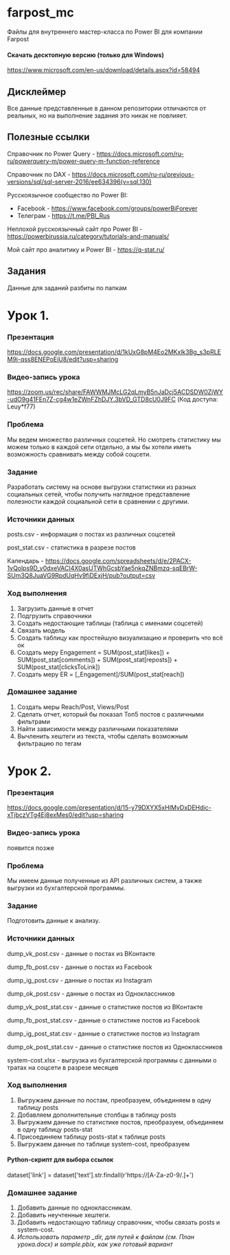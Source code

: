 # farpost_mc
Файлы для внутреннего мастер-класса по Power BI для компании Farpost

#### Скачать десктопную версию (только для Windows)
https://www.microsoft.com/en-us/download/details.aspx?id=58494

## Дисклеймер
Все данные представленные в данном репозитории отличаются от реальных, но на выполнение задания это никак не повлияет.

## Полезные ссылки
Справочник по Power Query - https://docs.microsoft.com/ru-ru/powerquery-m/power-query-m-function-reference

Справочник по DAX - https://docs.microsoft.com/ru-ru/previous-versions/sql/sql-server-2016/ee634396(v=sql.130)

Русскоязычное сообщество по Power BI:
* Facebook - https://www.facebook.com/groups/powerBiForever
* Телеграм - https://t.me/PBI_Rus

Неплохой русскоязычный сайт про Power BI - https://powerbirussia.ru/category/tutorials-and-manuals/

Мой сайт про аналитику и Power BI - https://q-stat.ru/

## Задания
Данные для заданий разбиты по папкам

# Урок 1. 
### Презентация
https://docs.google.com/presentation/d/1kUxG8pM4Eo2MKxlk3Bg_s3pRLEM9j-qss8ENEPoEiU8/edit?usp=sharing

### Видео-запись урока
https://zoom.us/rec/share/FAWWMJMcLG2qLmyB5nJaDcj5ACDSDW0ZjWY-udO9g41FEn7Z-cg4w1eZWnFZhDJY.3bVD_GTD8cU0J9FC 
(Код доступа: Leuy*f77) 

### Проблема
Мы ведем множество различных соцсетей. Но смотреть статистику мы можем только в каждой сети отдельно, а мы бы хотели иметь возможность сравнивать между собой соцсети.
### Задание
Разработать систему на основе выгрузки статистики из разных социальных сетей, чтобы получить наглядное представление полезности каждой социальной сети в сравнении с другими. 

### Источники данных
posts.csv - информация о постах из различных соцсетей

post_stat.csv - статистика в разрезе постов

Календарь - https://docs.google.com/spreadsheets/d/e/2PACX-1vQolps9D_y0dxeVACI4X0asUTWhGcsbYae5nkqZNBmzq-sqEBrW-SUm3Q8JuaVG9RpdUqHv9fiDExjH/pub?output=csv

### Ход выполнения
1. Загрузить данные в отчет
2. Подгрузить справочники
3. Создать недостающие таблицы (таблица с именами соцсетей)
4. Связать модель
5. Создать таблицу как простейшую визуализацию и проверить что всё ок
6. Создать меру Engagement = SUM(post_stat[likes]) + SUM(post_stat[comments]) + SUM(post_stat[reposts]) + SUM(post_stat[clicksToLink])
7. Создать меру ER = [_Engagement]/SUM(post_stat[reach])

### Домашнее задание
1) Создать меры Reach/Post, Views/Post
2) Сделать отчет, который бы показал Топ5 постов с различными фильтрами
3) Найти зависимости между различными показателями
4) Вычленить хештеги из текста, чтобы сделать возможным фильтрацию по тегам

# Урок 2. 
### Презентация
https://docs.google.com/presentation/d/15-y79DXYX5xHIMvDxDEHdic-xTjbczVTg4Ej8exMes0/edit?usp=sharing

### Видео-запись урока
появится позже

### Проблема
Мы имеем данные полученные из API различных систем, а также выгрузки из бухгалтерской программы. 
### Задание
Подготовить данные к анализу.

### Источники данных
dump_vk_post.csv - данные о постах из ВКонтакте

dump_fb_post.csv - данные о постах из Facebook

dump_ig_post.csv - данные о постах из Instagram

dump_ok_post.csv - данные о постах из Одноклассников

dump_vk_post_stat.csv - данные о статистике постов из ВКонтакте

dump_fb_post_stat.csv - данные о статистике постов из Facebook

dump_ig_post_stat.csv - данные о статистике постов из Instagram

dump_ok_post_stat.csv - данные о статистике постов из Одноклассников

system-cost.xlsx - выгрузка из бухгалтерской программы с данными о тратах на соцсети в разрезе месяцев

### Ход выполнения
1) Выгружаем данные по постам, преобразуем, объединяем в одну таблицу posts
2) Добавляем дополнительные столбцы в таблицу posts
3) Выгружаем данные по статистике постов, преобразуем, объединяем в одну таблицу posts-stat
4) Присоединяем таблицу posts-stat к таблице posts
5) Выгружаем данные по таблице system-cost, преобразуем

#### Python-скрипт для выбора ссылок
dataset['link'] = dataset['text'].str.findall(r'https\:\/\/[A-Za-z0-9\/\.]+')

### Домашнее задание
1) Добавить данные по одноклассникам.
2) Добавить неучтенные хештеги.
3) Добавить недостающую таблицу справочник, чтобы связать posts и system-cost.
4) *Использовать параметр _dir, для путей к файлам (см. План урока.docx) и sample.pbix, как уже готовый вариант*

